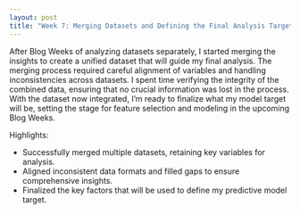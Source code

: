 ```yaml
---
layout: post
title: "Week 7: Merging Datasets and Defining the Final Analysis Target"
---
```


After Blog Weeks of analyzing datasets separately, I started merging the insights to create a unified dataset that will guide my final analysis. The merging process required careful alignment of variables and handling inconsistencies across datasets. I spent time verifying the integrity of the combined data, ensuring that no crucial information was lost in the process. With the dataset now integrated, I’m ready to finalize what my model target will be, setting the stage for feature selection and modeling in the upcoming Blog Weeks.

Highlights:
- Successfully merged multiple datasets, retaining key variables for analysis.
- Aligned inconsistent data formats and filled gaps to ensure comprehensive insights.
- Finalized the key factors that will be used to define my predictive model target.

